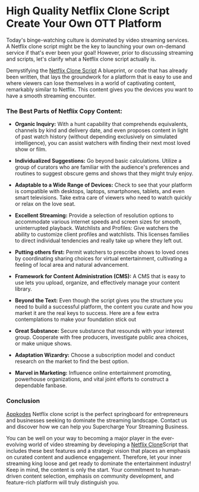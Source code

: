 # High Quality Netflix Clone Script Create Your Own OTT Platform
Today's binge-watching culture is dominated by video streaming services. A Netflix clone script might be the key to launching your own on-demand service if that's ever been your goal! However, prior to discussing streaming and scripts, let's clarify what a Netflix clone script actually is.

Demystifying the [Netflix Clone Script](https://appkodes.com/netflix-clone/) A blueprint, or code that has already been written, that lays the groundwork for a platform that is easy to use and where viewers can lose themselves in a world of captivating content, remarkably similar to Netflix. This content gives you the devices you want to have a smooth streaming encounter.

### The Best Parts of Netflix Copy Content: 

- **Organic Inquiry:** With a hunt capability that comprehends equivalents, channels by kind and delivery date, and even proposes content in light of past watch history (without depending exclusively on simulated intelligence), you can assist watchers with finding their next most loved show or film.

- **Individualized Suggestions:** Go beyond basic calculations. Utilize a group of curators who are familiar with the audience's preferences and routines to suggest obscure gems and shows that they might truly enjoy.

- **Adaptable to a Wide Range of Devices:** Check to see that your platform is compatible with desktops, laptops, smartphones, tablets, and even smart televisions. Take extra care of viewers who need to watch quickly or relax on the love seat.

- **Excellent Streaming:** Provide a selection of resolution options to accommodate various internet speeds and screen sizes for smooth, uninterrupted playback.
Watchlists and Profiles: Give watchers the ability to customize client profiles and watchlists. This licenses families to direct individual tendencies and really take up where they left out.

- **Putting others first:** Permit watchers to prescribe shows to loved ones by coordinating sharing choices for virtual entertainment, cultivating a feeling of local area and natural advancement.

- **Framework for Content Administration (CMS):** A CMS that is easy to use lets you upload, organize, and effectively manage your content library.

- **Beyond the Text:** Even though the script gives you the structure you need to build a successful platform, the content you curate and how you market it are the real keys to success. Here are a few extra contemplations to make your foundation stick out

- **Great Substance:** Secure substance that resounds with your interest group. Cooperate with free producers, investigate public area choices, or make unique shows.

- **Adaptation Wizardry:** Choose a subscription model and conduct research on the market to find the best option.

- **Marvel in Marketing:** Influence online entertainment promoting, powerhouse organizations, and vital joint efforts to construct a dependable fanbase.

### Conclusion

[Appkodes](https://appkodes.com/netflix-clone/) Netflix clone script is the perfect springboard for entrepreneurs and businesses seeking to dominate the streaming landscape.  Contact us and discover how we can help you Supercharge Your Streaming Business.

You can be well on your way to becoming a major player in the ever-evolving world of video streaming by developing a [Netflix Clone](https://appkodes.com/netflix-clone/)Script that includes these best features and a strategic vision that places an emphasis on curated content and audience engagement. Therefore, let your inner streaming king loose and get ready to dominate the entertainment industry! Keep in mind, the content is only the start. Your commitment to human-driven content selection, emphasis on community development, and feature-rich platform will truly distinguish you.
